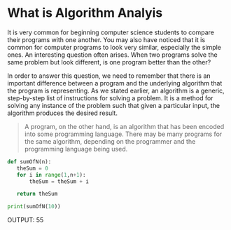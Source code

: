 # What is Algorithm Analyis

It is very common for beginning computer science students to compare their programs with one another.
You may also have noticed that it is common for computer programs to look very similar, especially the simple ones. 
An interesting question often arises. 
When two programs solve the same problem but look different, is one program better than the other?

In order to answer this question, we need to remember that there is an important difference between a program and the underlying algorithm that the program is representing. As we stated earlier, an algorithm is a generic, 
step-by-step list of instructions for solving a problem. 
It is a method for solving any instance of the problem such that given a particular input, the algorithm produces the desired result. 

> A program, on the other hand, is an algorithm that has been encoded into some programming language. 
There may be many programs for the same algorithm, depending on the programmer and the programming language being used.

```python
def sumOfN(n):
   theSum = 0
   for i in range(1,n+1):
       theSum = theSum + i

   return theSum

print(sumOfN(10))
```
OUTPUT: 55





